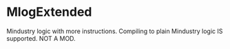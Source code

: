 # MlogExtended
Mindustry logic with more instructions. Compiling to plain Mindustry logic IS supported. NOT A MOD.
